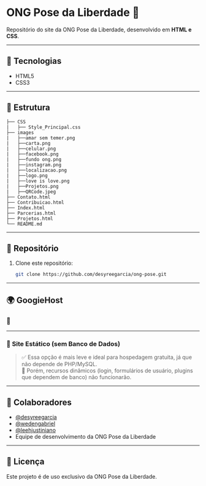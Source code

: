 # ONG Pose da Liberdade 🌈

Repositório do site da ONG Pose da Liberdade, desenvolvido em **HTML e CSS**.

---

## 📌 Tecnologias
- HTML5
- CSS3

---

## 📂 Estrutura
```
├── CSS
|   ├── Style_Principal.css 
├── images
|   ├──amar sem temer.png
|   ├──carta.png
|   ├──celular.png
|   ├──facebook.png
|   ├──fundo ong.png
|   ├──instagram.png
|   ├──localizacao.png
|   ├──logo.png
|   ├──love is love.png
|   ├──Projetos.png
|   ├──QRCode.jpeg
├── Contato.html
├── Contribuicao.html
├── Index.html
├── Parcerias.html
├── Projetos.html
└── README.md
```

---

## 🚀 Repositório
1. Clone este repositório:
   ```bash
   git clone https://github.com/desyreegarcia/ong-pose.git
   ```
---

## 🌍 GoogieHost

### 🔹

---

### 🔹 Site Estático (sem Banco de Dados)

> ✅ Essa opção é mais leve e ideal para hospedagem gratuita, já que não depende de PHP/MySQL.  
> 🚫 Porém, recursos dinâmicos (login, formulários de usuário, plugins que dependem de banco) não funcionarão.  

---

## 👥 Colaboradores
- [@desyreegarcia](https://github.com/desyreegarcia)  
- [@wedengabriel](https://github.com/wedengabriel)
- [@leehjustiniano](https://github.com/leehjustiniano)
- Equipe de desenvolvimento da ONG Pose da Liberdade

---

## 📄 Licença
Este projeto é de uso exclusivo da ONG Pose da Liberdade.